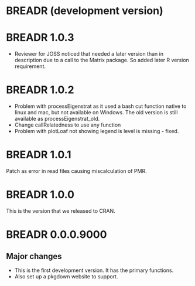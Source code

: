 # BREADR (development version)

# BREADR 1.0.3

* Reviewer for JOSS noticed that needed a later version than in description due to a call to the Matrix package. So added later R version requirement. 

# BREADR 1.0.2

* Problem with processEigenstrat as it used a bash cut function native to linux and mac, but not available on Windows. The old version is still available as processEigenstrat_old.
* Change callRelatedness to use any function
* Problem with plotLoaf not showing legend is level is missing - fixed. 

# BREADR 1.0.1

Patch as error in read files causing miscalculation of PMR. 

# BREADR 1.0.0

This is the version that we released to CRAN. 

# BREADR 0.0.0.9000

## Major changes

* This is the first development version. It has the primary functions. 
* Also set up a pkgdown website to support. 

